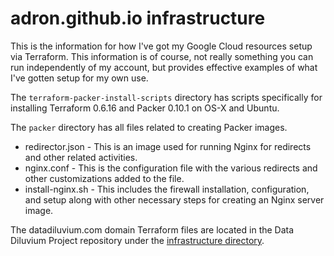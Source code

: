 # adron.github.io infrastructure

This is the information for how I've got my Google Cloud resources setup via Terraform. This information is of course, not really something you can run independently of my account, but provides effective examples of what I've gotten setup for my own use.

The `terraform-packer-install-scripts` directory has scripts specifically for installing Terraform 0.6.16 and Packer 0.10.1 on OS-X and Ubuntu.

The `packer` directory has all files related to creating Packer images.

* redirector.json - This is an image used for running Nginx for redirects and other related activities.
* nginx.conf - This is the configuration file with the various redirects and other customizations added to the file.
* install-nginx.sh - This includes the firewall installation, configuration, and setup along with other necessary steps for creating an Nginx server image.


The datadiluvium.com domain Terraform files are located in the Data Diluvium Project repository under the [infrastructure directory](https://github.com/Adron/datadiluvium/tree/master/infrastructure).
